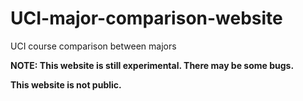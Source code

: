 # UCI-major-comparison-website
UCI course comparison between majors

**NOTE: This website is still experimental. There may be some bugs.**

**This website is not public.**
